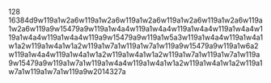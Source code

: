 128 16384d9w119a1w2a6w119a1w2a6w119a1w2a6w119a1w2a6w119a1w2a6w119a1w2a6w119a9w15479a9w119a1w4a4w119a1w4a4w119a1w4a4w119a1w4a4w119a1w4a4w119a1w4a4w119a9w15479a9w119a1w5a3w119a1w4a4w119a1w4a1w1a2w119a1w4a1w1a2w119a1w7a1w119a1w7a1w119a9w15479a9w119a1w6a2w119a1w4a4w119a1w4a1w1a2w119a1w4a1w1a2w119a1w7a1w119a1w7a1w119a9w15479a9w119a1w7a1w119a1w4a4w119a1w4a1w1a2w119a1w4a1w1a2w119a1w7a1w119a1w7a1w119a9w2014327a
